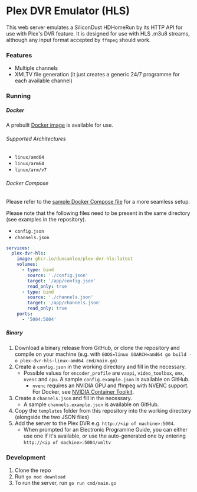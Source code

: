 # Plex DVR Emulator (HLS)
This web server emulates a SiliconDust HDHomeRun by its HTTP API for use with Plex's DVR feature. It is designed for use with HLS .m3u8 streams, although any input format accepted by `ffmpeg` should work.

### Features
- Multiple channels
- XMLTV file generation (it just creates a generic 24/7 programme for each available channel)

### Running
##### Docker
A prebuilt [Docker image](https://github.com/duncanleo/plex-dvr-hls/pkgs/container/plex-dvr-hls) is available for use. 

###### Supported Architectures
- `linux/amd64`
- `linux/arm64`
- `linux/arm/v7`

###### Docker Compose
Please refer to the [sample Docker Compose file](./docker-compose.yml) for a more seamless setup.

Please note that the following files need to be present in the same directory (see examples in the repository).
- `config.json`
- `channels.json`

```yaml
services:
  plex-dvr-hls:
    image: ghcr.io/duncanleo/plex-dvr-hls:latest
    volumes:
      - type: bind
        source: './config.json'
        target: '/app/config.json'
        read_only: true
      - type: bind
        source: './channels.json'
        target: '/app/channels.json'
        read_only: true
    ports:
      - '5004:5004'
```

##### Binary
1. Download a binary release from GitHub, or clone the repository and compile on your machine (e.g. with `GOOS=linux GOARCH=amd64 go build -o plex-dvr-hls-linux-amd64 cmd/main.go`)
2. Create a `config.json` in the working directory and fill in the necessary.
   - Possible values for `encoder_profile` are `vaapi`, `video_toolbox`, `omx`, `nvenc` and `cpu`. A sample `config.example.json` is available on GitHub.
     - `nvenc` requires an NVIDIA GPU and ffmpeg with NVENC support. For Docker, see [NVIDIA Container Toolkit](https://docs.nvidia.com/datacenter/cloud-native/container-toolkit/install-guide.html).
3. Create a `channels.json` and fill in the necessary.
   - A sample `channels.example.json` is available on GitHub.
4. Copy the `templates` folder from this repository into the working directory (alongside the two JSON files)
5. Add the server to the Plex DVR e.g. `http://<ip of machine>:5004`.
   - When prompted for an Electronic Programme Guide, you can either use one if it's available, or use the auto-generated one by entering `http://<ip of machine>:5004/xmltv`

### Development
1. Clone the repo
2. Run `go mod download`
3. To run the server, run `go run cmd/main.go`
